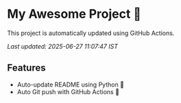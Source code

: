 # My Awesome Project 🚀

This project is automatically updated using GitHub Actions.

_Last updated: 2025-06-27 11:07:47 IST_

## Features
- Auto-update README using Python 🐍
- Auto Git push with GitHub Actions 🤖
